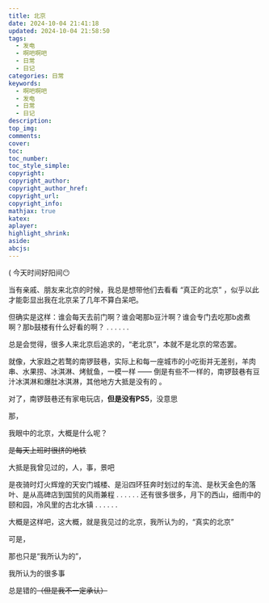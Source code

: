 ```yaml
---
title: 北京
date: 2024-10-04 21:41:18
updated: 2024-10-04 21:58:50
tags:
  - 发电
  - 啊吧啊吧
  - 日常
  - 日记
categories: 日常
keywords:
  - 啊吧啊吧
  - 发电
  - 日常
  - 日记
description: 
top_img:
comments:
cover:
toc:
toc_number:
toc_style_simple:
copyright:
copyright_author:
copyright_author_href:
copyright_url:
copyright_info:
mathjax: true
katex:
aplayer:
highlight_shrink:
aside:
abcjs:
---
```


( 今天时间好阳间😶

当有亲戚、朋友来北京的时候，我总是想带他们去看看 “真正的北京” ，似乎以此才能彰显出我在北京呆了几年不算白呆吧。

但确实是这样：谁会每天去前门啊？谁会喝那b豆汁啊？谁会专门去吃那b卤煮啊？那b鼓楼有什么好看的啊？ . . . . . .

总是会觉得，很多人来北京后追求的，“老北京”，本就不是北京的常态罢。

就像，大家趋之若鹜的南锣鼓巷，实际上和每一座城市的小吃街并无差别，羊肉串、水果捞、冰淇淋、烤鱿鱼，一模一样 —— 倒是有些不一样的，南锣鼓巷有豆汁冰淇淋和爆肚冰淇淋，其他地方大抵是没有的 。 

对了，南锣鼓巷还有家电玩店，**但是没有PS5**，没意思

那，

我眼中的北京，大概是什么呢？

~~是每天上班时很挤的地铁~~

大抵是我曾见过的，人，事，景吧

是夜骑时灯火辉煌的天安门城楼、是沿四环狂奔时划过的车流、是秋天金色的落叶、是从高碑店到国贸的风雨兼程 . . . . . . 还有很多很多，月下的西山，细雨中的颐和园，冷风里的古北水镇 . . . . . .

大概是这样吧，这大概，就是我见过的北京，我所认为的，“真实的北京”

可是，

那也只是“我所认为的”，

我所认为的很多事

总是错的~~（但是我不一定承认）~~ 
